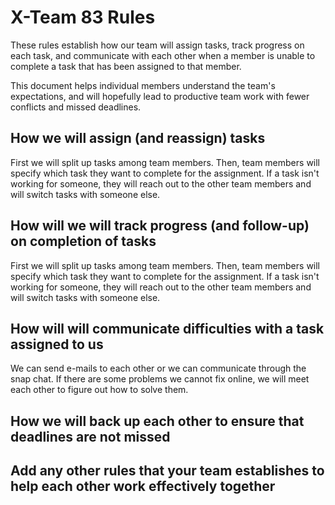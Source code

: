 # X-Team 83 Rules

These rules establish how our team will assign tasks,
track progress on each task, and communicate with each other 
when a member is unable to complete a task that has been assigned to that member.

This document helps individual members understand the team's expectations,
and will hopefully lead to productive team work with fewer conflicts
and missed deadlines.

## How we will assign (and reassign) tasks
First we will split up tasks among team members. Then, team members will specify which task they want to complete for the assignment. If a task isn't working for someone, they will reach out to the other team members and will switch tasks with someone else. 


## How will we will track progress (and follow-up) on completion of tasks
First we will split up tasks among team members. Then, team members will specify which task they want to complete for the assignment. If a task isn't working for someone, they will reach out to the other team members and will switch tasks with someone else.


## How will will communicate difficulties with a task assigned to us
We can send e-mails to each other or we can communicate through the snap chat. If there are some problems we cannot fix online, we will meet each other to figure out how to solve them.


## How we will back up each other to ensure that deadlines are not missed



## Add any other rules that your team establishes to help each other work effectively together



